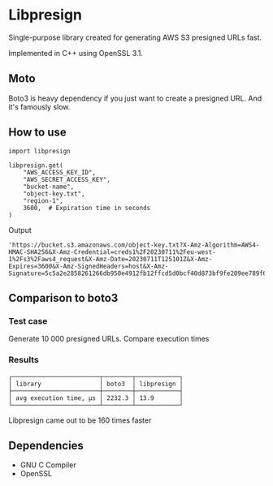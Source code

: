 # Libpresign

Single-purpose library created for generating AWS S3 presigned URLs fast.

Implemented in C++ using OpenSSL 3.1.

## Moto

Boto3 is heavy dependency if you just want to create a presigned URL. And it's famously slow.

## How to use

```python3
import libpresign

libpresign.get(
    "AWS_ACCESS_KEY_ID",
    "AWS_SECRET_ACCESS_KEY",
    "bucket-name", 
    "object-key.txt",
    "region-1",
    3600,  # Expiration time in seconds
)
```
Output
```text
'https://bucket.s3.amazonaws.com/object-key.txt?X-Amz-Algorithm=AWS4-HMAC-SHA256&X-Amz-Credential=creds1%2F20230711%2Feu-west-1%2Fs3%2Faws4_request&X-Amz-Date=20230711T125101Z&X-Amz-Expires=3600&X-Amz-SignedHeaders=host&X-Amz-Signature=5c5a2e2858261266db950e4912fb12ffcd5d0bcf40d873bf9fe209ee789f6c86'
```

## Comparison to boto3

### Test case

Generate 10 000 presigned URLs. Compare execution times

### Results
```text
┌────────────────────────┬────────┬────────────┐
│ library                │ boto3  │ libpresign │
├────────────────────────┼────────┼────────────┤
│ avg execution time, μs │ 2232.3 │ 13.9       │ 
└────────────────────────┴────────┴────────────┘
```

Libpresign came out to be 160 times faster

## Dependencies

* GNU C Compiler 
* OpenSSL
